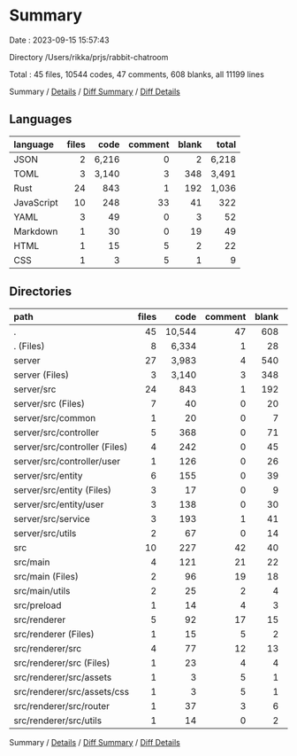 # Summary

Date : 2023-09-15 15:57:43

Directory /Users/rikka/prjs/rabbit-chatroom

Total : 45 files,  10544 codes, 47 comments, 608 blanks, all 11199 lines

Summary / [Details](details.md) / [Diff Summary](diff.md) / [Diff Details](diff-details.md)

## Languages
| language | files | code | comment | blank | total |
| :--- | ---: | ---: | ---: | ---: | ---: |
| JSON | 2 | 6,216 | 0 | 2 | 6,218 |
| TOML | 3 | 3,140 | 3 | 348 | 3,491 |
| Rust | 24 | 843 | 1 | 192 | 1,036 |
| JavaScript | 10 | 248 | 33 | 41 | 322 |
| YAML | 3 | 49 | 0 | 3 | 52 |
| Markdown | 1 | 30 | 0 | 19 | 49 |
| HTML | 1 | 15 | 5 | 2 | 22 |
| CSS | 1 | 3 | 5 | 1 | 9 |

## Directories
| path | files | code | comment | blank | total |
| :--- | ---: | ---: | ---: | ---: | ---: |
| . | 45 | 10,544 | 47 | 608 | 11,199 |
| . (Files) | 8 | 6,334 | 1 | 28 | 6,363 |
| server | 27 | 3,983 | 4 | 540 | 4,527 |
| server (Files) | 3 | 3,140 | 3 | 348 | 3,491 |
| server/src | 24 | 843 | 1 | 192 | 1,036 |
| server/src (Files) | 7 | 40 | 0 | 20 | 60 |
| server/src/common | 1 | 20 | 0 | 7 | 27 |
| server/src/controller | 5 | 368 | 0 | 71 | 439 |
| server/src/controller (Files) | 4 | 242 | 0 | 45 | 287 |
| server/src/controller/user | 1 | 126 | 0 | 26 | 152 |
| server/src/entity | 6 | 155 | 0 | 39 | 194 |
| server/src/entity (Files) | 3 | 17 | 0 | 9 | 26 |
| server/src/entity/user | 3 | 138 | 0 | 30 | 168 |
| server/src/service | 3 | 193 | 1 | 41 | 235 |
| server/src/utils | 2 | 67 | 0 | 14 | 81 |
| src | 10 | 227 | 42 | 40 | 309 |
| src/main | 4 | 121 | 21 | 22 | 164 |
| src/main (Files) | 2 | 96 | 19 | 18 | 133 |
| src/main/utils | 2 | 25 | 2 | 4 | 31 |
| src/preload | 1 | 14 | 4 | 3 | 21 |
| src/renderer | 5 | 92 | 17 | 15 | 124 |
| src/renderer (Files) | 1 | 15 | 5 | 2 | 22 |
| src/renderer/src | 4 | 77 | 12 | 13 | 102 |
| src/renderer/src (Files) | 1 | 23 | 4 | 4 | 31 |
| src/renderer/src/assets | 1 | 3 | 5 | 1 | 9 |
| src/renderer/src/assets/css | 1 | 3 | 5 | 1 | 9 |
| src/renderer/src/router | 1 | 37 | 3 | 6 | 46 |
| src/renderer/src/utils | 1 | 14 | 0 | 2 | 16 |

Summary / [Details](details.md) / [Diff Summary](diff.md) / [Diff Details](diff-details.md)